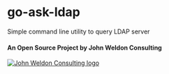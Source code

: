 # go-ask-ldap

Simple command line utility to query LDAP server



#### An Open Source Project by John Weldon Consulting

<a href="https://johnweldon.com/consulting/"><img src="https://johnweldon.com/img/JohnWeldon_200x86.gif" alt="John Weldon Consulting logo" title="Another open source project by John Weldon Consulting" /></a>
